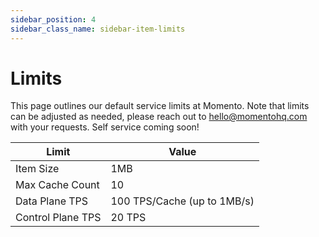 ```yaml
---
sidebar_position: 4
sidebar_class_name: sidebar-item-limits
---
```


# Limits 

This page outlines our default service limits at Momento. Note that limits can be adjusted as needed, please reach out to hello@momentohq.com with your requests. Self service coming soon!

| Limit             | Value         |
|-------------------|---------------|
| Item Size         | 1MB           |
| Max Cache Count   | 10            |
| Data Plane TPS    | 100 TPS/Cache (up to 1MB/s) |
| Control Plane TPS | 20 TPS        |